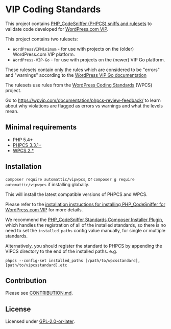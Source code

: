 # VIP Coding Standards

This project contains [PHP_CodeSniffer (PHPCS) sniffs and rulesets](https://github.com/squizlabs/PHP_CodeSniffer) to validate code developed for [WordPress.com VIP](https://wpvip.com/).

This project contains two rulesets:

 - `WordPressVIPMinimum` - for use with projects on the (older) WordPress.com VIP platform.
 - `WordPress-VIP-Go` - for use with projects on the (newer) VIP Go platform.

These rulesets contain only the rules which are considered to be "errors" and "warnings" according to the [WordPress VIP Go documentation](https://wpvip.com/documentation/vip-go/code-review-blockers-warnings-notices/)

The rulesets use rules from the [WordPress Coding Standards](https://github.com/WordPress/WordPress-Coding-Standards) (WPCS) project.

Go to https://wpvip.com/documentation/phpcs-review-feedback/ to learn about why violations are flagged as errors vs warnings and what the levels mean.

## Minimal requirements

* PHP 5.4+
* [PHPCS 3.3.1+](https://github.com/squizlabs/PHP_CodeSniffer/releases)
* [WPCS 2.*](https://github.com/WordPress-Coding-Standards/WordPress-Coding-Standards/releases)

## Installation

`composer require automattic/vipwpcs`, or `composer g require automattic/vipwpcs` if installing globally. 

This will install the latest compatible versions of PHPCS and WPCS. 


Please refer to the [installation instructions for installing PHP_CodeSniffer for WordPress.com VIP](https://wpvip.com/documentation/how-to-install-php-code-sniffer-for-wordpress-com-vip/) for more details.

We recommend the [PHP_CodeSniffer Standards Composer Installer Plugin](https://github.com/Dealerdirect/phpcodesniffer-composer-installer), which handles the registration of all of the installed standards, so there is no need to set the `installed_paths` config value manually, for single or multiple standards.

Alternatively, you should register the standard to PHPCS by appending the VIPCS directory to the end of the installed paths. e.g.

`phpcs --config-set installed_paths [/path/to/wpcsstandard],[path/to/vipcsstandard],etc`

## Contribution

Please see [CONTRIBUTION.md](CONTRIBUTING.md).

## License

Licensed under [GPL-2.0-or-later](LICENSE.md).
